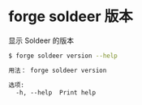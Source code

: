 # forge soldeer 版本

显示 Soldeer 的版本

```bash
$ forge soldeer version --help
```

```txt
用法： forge soldeer version

选项:
  -h, --help  Print help
```